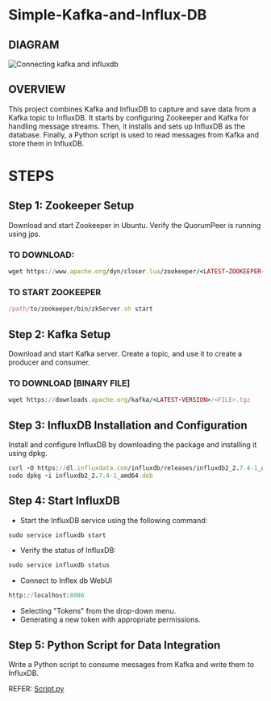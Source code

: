 # Simple-Kafka-and-Influx-DB

## **DIAGRAM**
![Connecting kafka and influxdb ](https://github.com/Raghav670/Simple-Kafka-and-Influx-DB/assets/74827764/3258042b-5daf-4c57-9bac-bf09e24bc954)

## **OVERVIEW**

This project combines Kafka and InfluxDB to capture and save data from a Kafka topic to InfluxDB. It starts by configuring Zookeeper and Kafka for handling message streams. Then, it installs and sets up InfluxDB as the database. Finally, a Python script is used to read messages from Kafka and store them in InfluxDB.

# STEPS

## Step 1: Zookeeper Setup
Download and start Zookeeper in Ubuntu. Verify the QuorumPeer is running using jps.

### TO DOWNLOAD:
```rb
wget https://www.apache.org/dyn/closer.lua/zookeeper/<LATEST-ZOOKEEPER-VERSION>
```

### TO START ZOOKEEPER
```rb
/path/to/zookeeper/bin/zkServer.sh start
```

## Step 2: Kafka Setup
Download and start Kafka server. Create a topic, and use it to create a producer and consumer.

### TO DOWNLOAD [BINARY FILE]
```rb
wget https://downloads.apache.org/kafka/<LATEST-VERSION>/<FILE>.tgz
```

## Step 3: InfluxDB Installation and Configuration
Install and configure InfluxDB by downloading the package and installing it using dpkg.

```rb
curl -O https://dl.influxdata.com/influxdb/releases/influxdb2_2.7.4-1_amd64.deb
sudo dpkg -i influxdb2_2.7.4-1_amd64.deb
```

## Step 4: Start InfluxDB

- Start the InfluxDB service using the following command:
```rb
sudo service influxdb start
```
- Verify the status of InfluxDB:

```rb
sudo service influxdb status
```
- Connect to Inflex db WebUI

```rb
http://localhost:8086
```

- Selecting "Tokens" from the drop-down menu.
- Generating a new token with appropriate permissions.

## Step 5: Python Script for Data Integration

Write a Python script to consume messages from Kafka and write them to InfluxDB.

REFER: [Script.py](https://github.com/Raghav670/Simple-Kafka-and-Influx-DB/blob/adb3cffd93292729c3b6ab644c222e8fe9b8ce31/Script.py)







